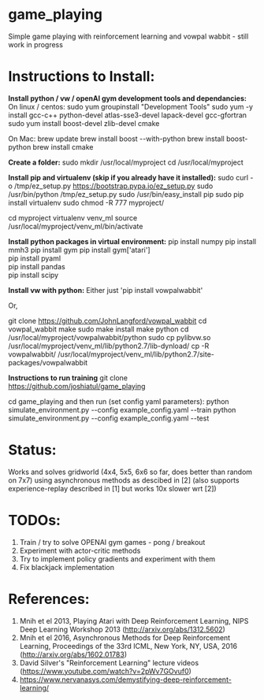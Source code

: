 # game_playing
Simple game playing with reinforcement learning and vowpal wabbit - still work in progress


# Instructions to Install:
**Install python / vw / openAI gym development tools and dependancies:**
On linux / centos:
sudo yum groupinstall "Development Tools"
sudo yum -y install gcc-c++ python-devel atlas-sse3-devel lapack-devel gcc-gfortran
sudo yum install boost-devel zlib-devel cmake

On Mac:
brew update
brew install boost --with-python
brew install boost-python
brew install cmake

**Create a folder:**
sudo mkdir /usr/local/myproject
cd /usr/local/myproject

**Install pip and virtualenv (skip if you already have it installed):**
sudo curl -o /tmp/ez_setup.py https://bootstrap.pypa.io/ez_setup.py
sudo /usr/bin/python /tmp/ez_setup.py 
sudo /usr/bin/easy_install pip 
sudo pip install virtualenv
sudo chmod -R 777 myproject/

cd myproject
virtualenv venv_ml
source /usr/local/myproject/venv_ml/bin/activate

**Install python packages in virtual environment:**
pip install numpy
pip install mmh3
pip install gym
pip install gym['atari']	
pip install pyaml		
pip install pandas	
pip install scipy

**Install vw with python:**
Either just 'pip install vowpalwabbit'

Or,

git clone https://github.com/JohnLangford/vowpal_wabbit
cd vowpal_wabbit
make
sudo make install
make python
cd /usr/local/myproject/vowpalwabbit/python
sudo cp pylibvw.so /usr/local/myproject/venv_ml/lib/python2.7/lib-dynload/
cp -R vowpalwabbit/ /usr/local/myproject/venv_ml/lib/python2.7/site-packages/vowpalwabbit

**Instructions to run training**
git clone https://github.com/joshiatul/game_playing

cd game_playing and then run (set config yaml parameters):
python simulate_environment.py --config example_config.yaml --train
python simulate_environment.py --config example_config.yaml --test


# Status:
Works and solves gridworld (4x4, 5x5, 6x6 so far, does better than random on 7x7) using 
asynchronous methods as descibed in [2] (also supports experience-replay described in [1] but works 10x slower wrt [2])

# TODOs:
1) Train / try to solve OPENAI gym games - pong / breakout
2) Experiment with actor-critic methods
3) Try to implement policy gradients and experiment with them
4) Fix blackjack implementation


# References:
1) Mnih et el 2013, Playing Atari with Deep Reinforcement Learning, NIPS Deep Learning Workshop 2013 (http://arxiv.org/abs/1312.5602)
2) Mnih et el 2016, Asynchronous Methods for Deep Reinforcement Learning, Proceedings of the 33rd ICML, New York, NY, USA, 2016 (http://arxiv.org/abs/1602.01783)
3) David Silver's "Reinforcement Learning" lecture videos (https://www.youtube.com/watch?v=2pWv7GOvuf0)
4) https://www.nervanasys.com/demystifying-deep-reinforcement-learning/